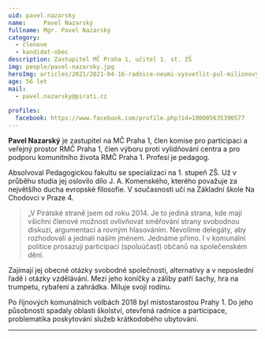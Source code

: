 ```yaml
---
uid: pavel.nazarsky
name:     Pavel Nazarský
fullname: Mgr. Pavel Nazarský 
category:
  - clenove
  - kandidat-obec 
description: Zastupitel MČ Praha 1, učitel 1. st. ZŠ
img: people/pavel-nazarsky.jpg
heroImg: articles/2021/2021-04-16-radnice-neumi-vysvetlit-pul-milionovy-pro-valentu.jpg
age: 56 let
mail:
  - pavel.nazarsky@pirati.cz
 
profiles:
  facebook: https://www.facebook.com/profile.php?id=100005635390577
---
```


**Pavel Nazarský** je zastupitel na MČ Praha 1, člen komise pro participaci a veřejný prostor RMČ Praha 1, člen výboru proti vylidňování centra a pro podporu komunitního života RMČ Praha 1. Profesí je pedagog. 

Absolvoval Pedagogickou fakultu se specializací na 1. stupeň ZŠ. Už v průběhu studia jej oslovilo dílo J. A. Komenského, kterého považuje za největšího ducha evropské filosofie.
V současnosti učí na Základní škole Na Chodovci v Praze 4.

> „V Pirátské straně jsem od roku 2014. Je to jediná strana, kde mají všichni členové možnost ovlivňovat směřování strany svobodnou diskuzí, argumentací a rovným hlasováním. Nevolíme delegáty, aby rozhodovali a jednali naším jménem. Jednáme přímo. I v komunální politice prosazuji participaci (spoluúčast) občanů na společenském dění.

Zajímají jej obecné otázky svobodné společnosti, alternativy a v neposlední řadě i otázky vzdělávání. Mezi jeho koníčky a záliby patří šachy, hra na trumpetu, rybaření a zahrádka. Miluje svojí rodinu.

Po říjnových komunálních volbách 2018 byl místostarostou Prahy 1. Do jeho působnosti spadaly oblasti školství, otevřená radnice a participace, problematika poskytování služeb krátkodobého ubytování.


---
